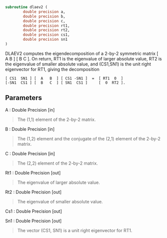```fortran
subroutine dlaev2 (
		double precision a,
		double precision b,
		double precision c,
		double precision rt1,
		double precision rt2,
		double precision cs1,
		double precision sn1
)
```

 DLAEV2 computes the eigendecomposition of a 2-by-2 symmetric matrix
    [  A   B  ]
    [  B   C  ].
 On return, RT1 is the eigenvalue of larger absolute value, RT2 is the
 eigenvalue of smaller absolute value, and (CS1,SN1) is the unit right
 eigenvector for RT1, giving the decomposition

    [ CS1  SN1 ] [  A   B  ] [ CS1 -SN1 ]  =  [ RT1  0  ]
    [-SN1  CS1 ] [  B   C  ] [ SN1  CS1 ]     [  0  RT2 ].

## Parameters
A : Double Precision [in]
> The (1,1) element of the 2-by-2 matrix.

B : Double Precision [in]
> The (1,2) element and the conjugate of the (2,1) element of
> the 2-by-2 matrix.

C : Double Precision [in]
> The (2,2) element of the 2-by-2 matrix.

Rt1 : Double Precision [out]
> The eigenvalue of larger absolute value.

Rt2 : Double Precision [out]
> The eigenvalue of smaller absolute value.

Cs1 : Double Precision [out]

Sn1 : Double Precision [out]
> The vector (CS1, SN1) is a unit right eigenvector for RT1.


